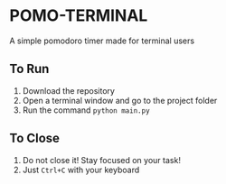 # POMO-TERMINAL
A simple pomodoro timer made for terminal users

## To Run
1. Download the repository
2. Open a terminal window and go to the project folder
3. Run the command ```python main.py```

## To Close
1. Do not close it! Stay focused on your task!
2. Just ```Ctrl+C``` with your keyboard
